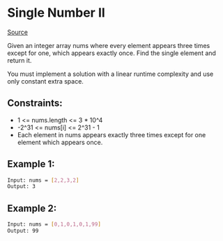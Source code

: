 # Single Number II
[Source](https://leetcode.com/problems/single-number-ii/)

Given an integer array nums where every element appears three times except for one, which appears exactly once. Find the single element and return it.

You must implement a solution with a linear runtime complexity and use only constant extra space.

## Constraints:

 - 1 <= nums.length <= 3 * 10^4
 - -2^31 <= nums[i] <= 2^31 - 1
 - Each element in nums appears exactly three times except for one element which appears once.

## Example 1:
```sh
Input: nums = [2,2,3,2]
Output: 3
```

## Example 2:
```sh
Input: nums = [0,1,0,1,0,1,99]
Output: 99
```